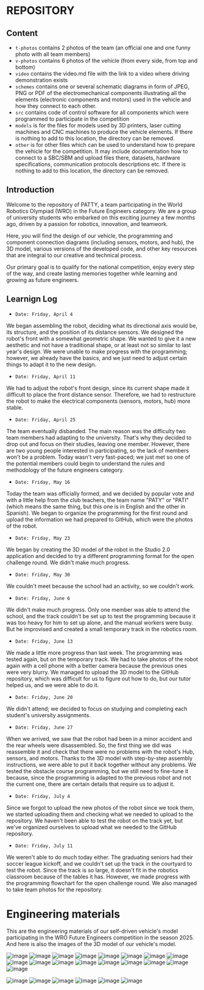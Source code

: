 REPOSITORY 
====

## Content

* `t-photos` contains 2 photos of the team (an official one and one funny photo with all team members)
* `v-photos` contains 6 photos of the vehicle (from every side, from top and bottom)
* `video` contains the video.md file with the link to a video where driving demonstration exists
* `schemes` contains one or several schematic diagrams in form of JPEG, PNG or PDF of the electromechanical components illustrating all the elements (electronic components and motors) used in the vehicle and how they connect to each other.
* `src` contains code of control software for all components which were programmed to participate in the competition
* `models` is for the files for models used by 3D printers, laser cutting machines and CNC machines to produce the vehicle elements. If there is nothing to add to this location, the directory can be removed.
* `other` is for other files which can be used to understand how to prepare the vehicle for the competition. It may include documentation how to connect to a SBC/SBM and upload files there, datasets, hardware specifications, communication protocols descriptions etc. If there is nothing to add to this location, the directory can be removed.

## Introduction

Welcome to the repository of PATTY, a team participating in the World Robotics Olympiad (WRO) in the Future Engineers category. We are a group of university students who embarked on this exciting journey a few months ago, driven by a passion for robotics, innovation, and teamwork.

Here, you will find the design of our vehicle, the programming and component connection diagrams (including sensors, motors, and hub), the 3D model, various versions of the developed code, and other key resources that are integral to our creative and technical process.

Our primary goal is to qualify for the national competition, enjoy every step of the way, and create lasting memories together while learning and growing as future engineers.



## Learnign Log

* `Date: Friday, April 4`

We began assembling the robot, deciding what its directional axis would be, its structure, and the position of its distance sensors.
We designed the robot's front with a somewhat geometric shape. We wanted to give it a new aesthetic and not have a traditional shape, or at least not so similar to last year's design.
We were unable to make progress with the programming; however, we already have the basics, and we just need to adjust certain things to adapt it to the new design.

* `Date: Friday, April 11`
  
We had to adjust the robot's front design, since its current shape made it difficult to place the front distance sensor. Therefore, we had to restructure the robot to make the electrical components (sensors, motors, hub) more stable.

* `Date: Friday, April 25`
  
The team eventually disbanded. The main reason was the difficulty two team members had adapting to the university. That's why they decided to drop out and focus on their studies, leaving one member.
However, there are two young people interested in participating, so the lack of members won't be a problem.
Today wasn't very fast-paced; we just met so one of the potential members could begin to understand the rules and methodology of the future engineers category.

* `Date: Friday, May 16`
  
Today the team was officially formed, and we decided by popular vote and with a little help from the club teachers, the team name "PATY" or "PATI" (which means the same thing, but this one is in English and the other in Spanish).
We began to organize the programming for the first round and upload the information we had prepared to GitHub, which were the photos of the robot.

* `Date: Friday, May 23`
  
We began by creating the 3D model of the robot in the Studio 2.0 application and decided to try a different programming format for the open challenge round. We didn't make much progress.

* `Date: Friday, May 30`
  
We couldn't meet because the school had an activity, so we couldn't work.

* `Date: Friday, June 6`
  
We didn't make much progress. Only one member was able to attend the school, and the track couldn't be set up to test the programming because it was too heavy for him to set up alone, and the manual workers were busy. But he improvised and created a small temporary track in the robotics room.

* `Date: Friday, June 13`
  
We made a little more progress than last week. The programming was tested again, but on the temporary track. We had to take photos of the robot again with a cell phone with a better camera because the previous ones were very blurry. We managed to upload the 3D model to the GitHub repository, which was difficult for us to figure out how to do, but our tutor helped us, and we were able to do it.

* `Date: Friday, June 20`
  
We didn't attend; we decided to focus on studying and completing each student's university assignments.

* `Date: Friday, June 27`
  
When we arrived, we saw that the robot had been in a minor accident and the rear wheels were disassembled. So, the first thing we did was reassemble it and check that there were no problems with the robot's Hub, sensors, and motors. Thanks to the 3D model with step-by-step assembly instructions, we were able to put it back together without any problems. We tested the obstacle course programming, but we still need to fine-tune it because, since the programming is adapted to the previous robot and not the current one, there are certain details that require us to adjust it.

* `Date: Friday, July 4`
  
Since we forgot to upload the new photos of the robot since we took them, we started uploading them and checking what we needed to upload to the repository. We haven't been able to test the robot on the track yet, but we've organized ourselves to upload what we needed to the GitHub repository.

* `Date: Friday, July 11`
  
We weren't able to do much today either. The graduating seniors had their soccer league kickoff, and we couldn't set up the track in the courtyard to test the robot. Since the track is so large, it doesn't fit in the robotics classroom because of the tables it has. However, we made progress with the programming flowchart for the open challenge round. We also managed to take team photos for the repository.


Engineering materials
====

This are the engineering materials of our self-driven vehicle's model participating in the WRO Future Engineers competition in the season 2025. And here is also the images of the 3D model of our vehicle's model.

![image](https://github.com/user-attachments/assets/9b39b335-64cd-4e1c-87e3-95a1fc8858e8)
![image](https://github.com/user-attachments/assets/77175d54-5f0e-4367-9211-374541b25cee)
![image](https://github.com/user-attachments/assets/cc851ca7-8e22-4628-919a-c22a60e21a02)
![image](https://github.com/user-attachments/assets/3ac54f17-5230-40d6-a9cf-6c80667f4cc0)
![image](https://github.com/user-attachments/assets/ff1efca9-b626-4831-89a3-99624239abc9)
![image](https://github.com/user-attachments/assets/d78b711b-c59f-425c-a16b-2f9765c67c27)
![image](https://github.com/user-attachments/assets/cabd2073-fa79-422b-8304-7aaaa186f579)
![image](https://github.com/user-attachments/assets/cb8379af-5a8f-4ecd-936e-db2785b83886)
![image](https://github.com/user-attachments/assets/70603dba-c74f-4e3e-83af-d1b5061c02de)
![image](https://github.com/user-attachments/assets/4ecc08a8-b5ef-4d14-bb21-97b0802ac0b2)
![image](https://github.com/user-attachments/assets/64de984c-ee42-4e35-bb33-b2d4d1969b77)
![image](https://github.com/user-attachments/assets/dc898211-6b7d-405e-9565-e00115b36338)
![image](https://github.com/user-attachments/assets/ed60589c-f0db-4763-8802-24a2ac1ce099)
![image](https://github.com/user-attachments/assets/2444bcf4-0090-43cd-963b-b2e0042feb84)
![image](https://github.com/user-attachments/assets/5bbe4c5f-c69d-417b-9204-9e3b6110c42e)
![image](https://github.com/user-attachments/assets/81dc9fc5-ec9e-4d65-a31f-d1a64022703b)
![image](https://github.com/user-attachments/assets/a2a380e6-22cb-40a2-b33c-ed61a1b5a537)



![image](https://github.com/user-attachments/assets/55ae5040-df7f-416f-91b3-cd1f56ccffb8)
![image](https://github.com/user-attachments/assets/56a16be1-b1c3-440c-9329-030ba3353d92)
![image](https://github.com/user-attachments/assets/3d7d27c1-0002-4c7d-a40a-e6f59723ffd2)
![image](https://github.com/user-attachments/assets/ecc093a7-8365-4468-a252-d9d352d96657)
![image](https://github.com/user-attachments/assets/2ab0b323-c735-494b-9106-31dd3834eb13)
![image](https://github.com/user-attachments/assets/9f862bdc-296b-4cf0-83a1-32b6760f9c43)

